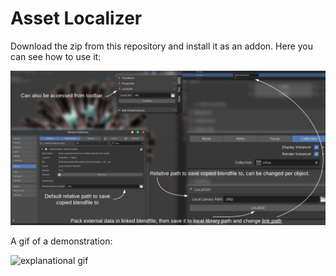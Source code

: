 # Asset Localizer

Download the zip from this repository and install it as an addon.
Here you can see how to use it:

![diagram](/diagram.png)

A gif of a demonstration:

![explanational gif](/explain0001-0871.gif)

